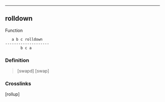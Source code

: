 ------------------------------------------------------------------------

## rolldown

Function

       a b c rolldown
    --------------------
           b c a

### Definition

> [swapd] [swap]

### Crosslinks

[rollup]

